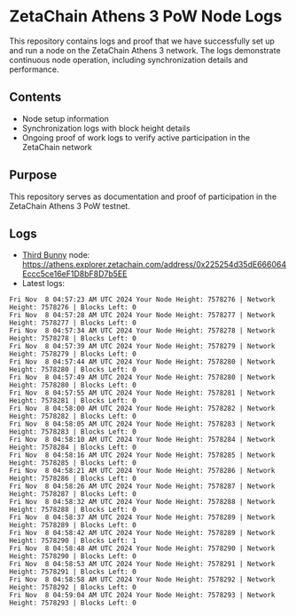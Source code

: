 # ZetaChain Athens 3 PoW Node Logs
This repository contains logs and proof that we have successfully set up and run a node on the ZetaChain Athens 3 network. The logs demonstrate continuous node operation, including synchronization details and performance.

## Contents
- Node setup information
- Synchronization logs with block height details
- Ongoing proof of work logs to verify active participation in the ZetaChain network

## Purpose
This repository serves as documentation and proof of participation in the ZetaChain Athens 3 PoW testnet.

## Logs

- [Third Bunny](https://thirdbunny.xyz/) node: https://athens.explorer.zetachain.com/address/0x225254d35dE666064Eccc5ce16eF1D8bF8D7b5EE
- Latest logs:
```
Fri Nov  8 04:57:23 AM UTC 2024 Your Node Height: 7578276 | Network Height: 7578276 | Blocks Left: 0
Fri Nov  8 04:57:28 AM UTC 2024 Your Node Height: 7578277 | Network Height: 7578277 | Blocks Left: 0
Fri Nov  8 04:57:34 AM UTC 2024 Your Node Height: 7578278 | Network Height: 7578278 | Blocks Left: 0
Fri Nov  8 04:57:39 AM UTC 2024 Your Node Height: 7578279 | Network Height: 7578279 | Blocks Left: 0
Fri Nov  8 04:57:44 AM UTC 2024 Your Node Height: 7578280 | Network Height: 7578280 | Blocks Left: 0
Fri Nov  8 04:57:49 AM UTC 2024 Your Node Height: 7578280 | Network Height: 7578280 | Blocks Left: 0
Fri Nov  8 04:57:55 AM UTC 2024 Your Node Height: 7578281 | Network Height: 7578281 | Blocks Left: 0
Fri Nov  8 04:58:00 AM UTC 2024 Your Node Height: 7578282 | Network Height: 7578282 | Blocks Left: 0
Fri Nov  8 04:58:05 AM UTC 2024 Your Node Height: 7578283 | Network Height: 7578283 | Blocks Left: 0
Fri Nov  8 04:58:10 AM UTC 2024 Your Node Height: 7578284 | Network Height: 7578284 | Blocks Left: 0
Fri Nov  8 04:58:16 AM UTC 2024 Your Node Height: 7578285 | Network Height: 7578285 | Blocks Left: 0
Fri Nov  8 04:58:21 AM UTC 2024 Your Node Height: 7578286 | Network Height: 7578286 | Blocks Left: 0
Fri Nov  8 04:58:26 AM UTC 2024 Your Node Height: 7578287 | Network Height: 7578287 | Blocks Left: 0
Fri Nov  8 04:58:32 AM UTC 2024 Your Node Height: 7578288 | Network Height: 7578288 | Blocks Left: 0
Fri Nov  8 04:58:37 AM UTC 2024 Your Node Height: 7578289 | Network Height: 7578289 | Blocks Left: 0
Fri Nov  8 04:58:42 AM UTC 2024 Your Node Height: 7578289 | Network Height: 7578290 | Blocks Left: 1
Fri Nov  8 04:58:48 AM UTC 2024 Your Node Height: 7578290 | Network Height: 7578290 | Blocks Left: 0
Fri Nov  8 04:58:53 AM UTC 2024 Your Node Height: 7578291 | Network Height: 7578291 | Blocks Left: 0
Fri Nov  8 04:58:58 AM UTC 2024 Your Node Height: 7578292 | Network Height: 7578292 | Blocks Left: 0
Fri Nov  8 04:59:04 AM UTC 2024 Your Node Height: 7578293 | Network Height: 7578293 | Blocks Left: 0
```
